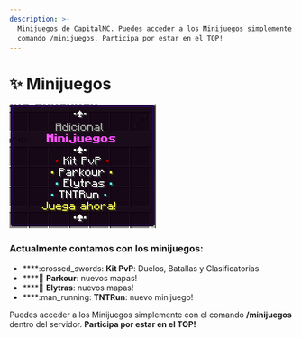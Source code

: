 ```yaml
---
description: >-
  Minijuegos de CapitalMC. Puedes acceder a los Minijuegos simplemente con el
  comando /minijuegos. Participa por estar en el TOP!
---
```


# ✨ Minijuegos

![Menú minijuegos](<../.gitbook/assets/image (7) (1).png>)

### Actualmente contamos con los minijuegos:

* ****:crossed\_swords: **Kit PvP**: Duelos, Batallas y Clasificatorias.
* ****:feet: **Parkour**: nuevos mapas!
* ****:angel: **Elytras**: nuevos mapas!
* ****:man\_running: **TNTRun**: nuevo minijuego!

Puedes acceder a los Minijuegos simplemente con el comando **/minijuegos** dentro del servidor. **Participa por estar en el TOP!**
